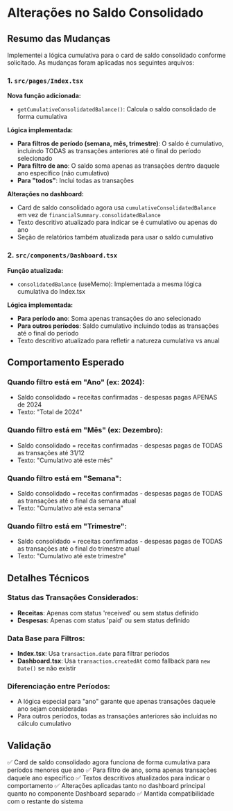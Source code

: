 # Alterações no Saldo Consolidado

## Resumo das Mudanças

Implementei a lógica cumulativa para o card de saldo consolidado conforme solicitado. As mudanças foram aplicadas nos seguintes arquivos:

### 1. `src/pages/Index.tsx`

**Nova função adicionada:**
- `getCumulativeConsolidatedBalance()`: Calcula o saldo consolidado de forma cumulativa

**Lógica implementada:**
- **Para filtros de período (semana, mês, trimestre)**: O saldo é cumulativo, incluindo TODAS as transações anteriores até o final do período selecionado
- **Para filtro de ano**: O saldo soma apenas as transações dentro daquele ano específico (não cumulativo)
- **Para "todos"**: Inclui todas as transações

**Alterações no dashboard:**
- Card de saldo consolidado agora usa `cumulativeConsolidatedBalance` em vez de `financialSummary.consolidatedBalance`
- Texto descritivo atualizado para indicar se é cumulativo ou apenas do ano
- Seção de relatórios também atualizada para usar o saldo cumulativo

### 2. `src/components/Dashboard.tsx`

**Função atualizada:**
- `consolidatedBalance` (useMemo): Implementada a mesma lógica cumulativa do Index.tsx

**Lógica implementada:**
- **Para período ano**: Soma apenas transações do ano selecionado
- **Para outros períodos**: Saldo cumulativo incluindo todas as transações até o final do período
- Texto descritivo atualizado para refletir a natureza cumulativa vs anual

## Comportamento Esperado

### Quando filtro está em "Ano" (ex: 2024):
- Saldo consolidado = receitas confirmadas - despesas pagas APENAS de 2024
- Texto: "Total de 2024"

### Quando filtro está em "Mês" (ex: Dezembro):
- Saldo consolidado = receitas confirmadas - despesas pagas de TODAS as transações até 31/12
- Texto: "Cumulativo até este mês"

### Quando filtro está em "Semana":
- Saldo consolidado = receitas confirmadas - despesas pagas de TODAS as transações até o final da semana atual
- Texto: "Cumulativo até esta semana"

### Quando filtro está em "Trimestre":
- Saldo consolidado = receitas confirmadas - despesas pagas de TODAS as transações até o final do trimestre atual
- Texto: "Cumulativo até este trimestre"

## Detalhes Técnicos

### Status das Transações Considerados:
- **Receitas**: Apenas com status 'received' ou sem status definido
- **Despesas**: Apenas com status 'paid' ou sem status definido

### Data Base para Filtros:
- **Index.tsx**: Usa `transaction.date` para filtrar períodos
- **Dashboard.tsx**: Usa `transaction.createdAt` como fallback para `new Date()` se não existir

### Diferenciação entre Períodos:
- A lógica especial para "ano" garante que apenas transações daquele ano sejam consideradas
- Para outros períodos, todas as transações anteriores são incluídas no cálculo cumulativo

## Validação

✅ Card de saldo consolidado agora funciona de forma cumulativa para períodos menores que ano
✅ Para filtro de ano, soma apenas transações daquele ano específico
✅ Textos descritivos atualizados para indicar o comportamento
✅ Alterações aplicadas tanto no dashboard principal quanto no componente Dashboard separado
✅ Mantida compatibilidade com o restante do sistema